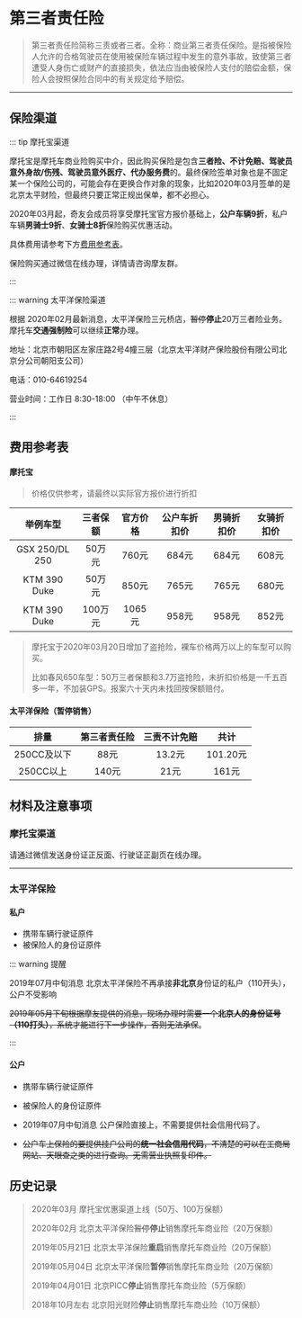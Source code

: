 # 第三者责任险

> 第三者责任险简称三责或者三者。全称：商业第三者责任保险。是指被保险人允许的合格驾驶员在使用被保险车辆过程中发生的意外事故，致使第三者遭受人身伤亡或财产的直接损失，依法应当由被保险人支付的赔偿金额，保险人会按照保险合同中的有关规定给予赔偿。

----
## 保险渠道

:::  tip 摩托宝渠道

摩托宝是摩托车商业险购买中介，因此购买保险是包含**三者险、不计免赔、驾驶员意外身故/伤残、驾驶员意外医疗、代办服务费**的。最终保险签单对象也是不固定某一个保险公司的，可能会存在更换合作对象的现象，比如2020年03月签单的是北京太平财险，但最终只要正常正规出保单，都不必担心。

2020年03月起，奇友会成员将享受摩托宝官方报价基础上，**公户车辆9折**，私户车辆**男骑士9折**、**女骑士8折**保险购买优惠活动。 

具体费用请参考下方[费用参考表](#%E6%91%A9%E6%89%98%E4%BF%9D)。

保险购买通过微信在线办理，详情请咨询摩友群。

:::

::: warning 太平洋保险渠道

根据 2020年02月最新消息，太平洋保险三元桥店，~~暂停~~**停止**20万三者险业务。摩托车**交通强制险**可以继续**正常**办理。

地址：北京市朝阳区左家庄路2号4幢三层（北京太平洋财产保险股份有限公司北京分公司朝阳支公司）

电话：010-64619254

营业时间：工作日 8:30-18:00 （中午不休息）

:::

## 费用参考表

#### 摩托宝

> 价格仅供参考，请最终以实际官方报价进行折扣

|    举例车型    | 三者保额 | 官方价格 | 公户车折扣价 | 男骑折扣价 | 女骑折扣价 |
| :------------: | :------: | :------: | :----------: | :--------: | :--------: |
| GSX 250/DL 250 |  50万元  |  760元   |    684元     |   684元    |   608元    |
|  KTM 390 Duke  |  50万元  |  850元   |    765元     |   765元    |   680元    |
|  KTM 390 Duke  | 100万元  |  1065元  |    958元     |   958元    |   852元    |

> 摩托宝于2020年03月20日增加了盗抢险，裸车价格两万以上的车型可以购买。
>
> 比如春风650车型：50万三者保额和3.7万盗抢险，未折扣价格是一千五百多一年，不加装GPS。报案六十天内未找回按保额赔付。

#### 太平洋保险（暂停销售）
|    排量     | 第三者责任险 | 三责不计免赔 |   共计   |
| :---------: | :----------: | :----------: | :------: |
| 250CC及以下 |     88元     |    13.2元    | 101.20元 |
|  250CC以上  |    140元     |     21元     |  161元   |

## 材料及注意事项

### 摩托宝渠道

请通过微信发送身份证正反面、行驶证正副页在线办理。

---

### 太平洋保险

#### 私户

- 携带车辆行驶证原件
- 被保险人的身份证原件

::: warning 提醒

2019年07月中旬消息 北京太平洋保险不再承接**非北京**身份证的私户（110开头），公户不受影响

~~2019年05月下旬根据摩友提供的消息，现场办理时需要一个**北京人的身份证号（110打头）**，系统才能进行下一步操作，否则无法承保~~。


:::

#### 公户
- 携带车辆行驶证原件
- 被保险人的身份证原件
- 2019年07月中旬消息 公户保险直接上，不需要提供社会信用代码了。

- ~~公户车上保险的要提供挂户公司的**统一社会信用代码**，不清楚的可以在工商局网站、天眼查之类的进行查询。无需营业执照复印件。~~

## 历史记录

> 2020年03月 摩托宝优惠渠道上线（50万、100万保额）
> 
> 2020年02月 北京太平洋保险~~暂停~~**停止**销售摩托车商业险（20万保额）
> 
> 2019年05月21日 北京太平洋保险**重启**销售摩托车商业险（20万保额）
>
> 2019年05月04日 北京太平洋保险**暂停**销售摩托车商业险（20万保额）
>
> 2019年04月01日 北京PICC**停止**销售摩托车商业险（5万保额）
>
> 2018年10月左右 北京阳光财险**停止**销售摩托车商业险（10万保额）
